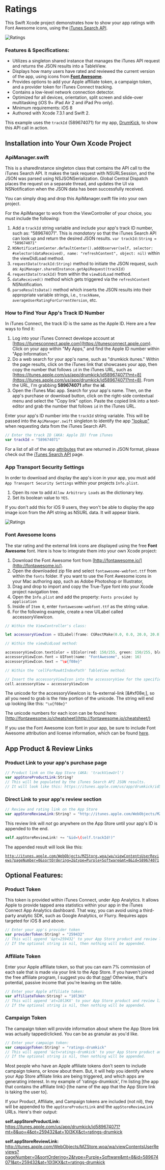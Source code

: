# Ratings

This Swift Xcode project demonstrates how to show your app ratings with Font Awesome icons, using the [iTunes Search API](https://affiliate.itunes.apple.com/resources/documentation/itunes-store-web-service-search-api/#lookup). 

![Ratings](assets/screenshot.png)

### Features & Specifications:

* Utilizes a singleton shared instance that manages the iTunes API request and returns the JSON results into a TableView.
* Displays how many users have rated and reviewed the current version of the app, using icons from **[Font Awesome](http://fontawesome.io/)**.
* Provides options to add your Apple affiliate token, a campaign token, and a provider token for iTunes Connect tracking.
* Contains a low-level network connection detector. 
* Optimized for all devices, orientation, split screen and slide-over multitasking (iOS 9+ iPad Air 2 and iPad Pro only).
* Minimum requirements: iOS 8
* Authored with Xcode 7.3.1 and Swift 2.

This example uses the `trackId` (589674071) for my app, [DrumKick](https://itunes.apple.com/us/app/drumkick/id589674071?pt=259432&mt=8&uo=4&at=10l3KX&ct=github-ratings-drumkick), to show this API call in action. 

## Installation into Your Own Xcode Project

### ApiManager.swift

This is a sharedInstance singleton class that contains the API call to the iTunes Search API. It makes the task request with NSURLSession, and the JSON was parsed using NSJSONSerialization. Global Central Dispatch places the request on a separate thread, and updates the UI via NSNotification when the JSON data has been successfully received.

You can simply drag and drop this ApiManager.swift file into your own project.

For the ApiManager to work from the ViewController of your choice, you must include the following:

1. Add a `trackId` string variable and include your app's track ID number, such as: "589674071". This is *mandatory* so that the iTunes Search API can look up and return the desired JSON results. `var trackId:String = "589674071"`
2. `NSNotificationCenter.defaultCenter().addObserver(self, selector: #selector(dataReceived), name: "refreshContent", object: nil)` within the viewDidLoad method.
2. `requestData(trackId:String)` method to initiate the JSON request, such as: `ApiManager.sharedInstance.getApiRequest(trackId)` 
2. `requestData(trackId)` from within the `viewDidLoad` method.
3. `dataReceived()` method which gets triggered via the `refreshContent` NSNotification.
4. `parseResultsData()` method which inserts the JSON results into their appropriate variable strings, i.e., `trackName`, `averageUserRatingForCurrentVersion`, etc.

### How to Find Your App's Track ID Number

In iTunes Connect, the track ID is the same as the Apple ID. Here are a few ways to find it:

1. Log into your iTunes Connect develope account at [https://itunesconnect.apple.com](https://itunesconnect.apple.com). Click on your app within "My Apps," and find the Apple ID number within "App Information."
2. Do a web search for your app's name, such as "drumkick itunes." Within the page results, click on the iTunes link that showcases your app, then copy the number that follows `id` in the iTunes URL, such as [https://itunes.apple.com/us/app/drumkick/id589674071?mt=8](https://itunes.apple.com/us/app/drumkick/id589674071?mt=8). From the URL, I'm grabbing **589674071** after the **id**.
3. Open the iTunes Mac app. Search for your app's name. Then, on the app's purchase or download button, click on the right-side contextual menu and select the "Copy link" option. Paste the copied link into a text-editor and grab the number that follows `id` in the iTunes URL.    

Enter your app's ID number into the `trackId` string variable. This will be passed into the `ApiManager.swift` singleton to identify the app ["lookup"](https://affiliate.itunes.apple.com/resources/documentation/itunes-store-web-service-search-api/#lookup) when requesting data from the iTunes Search API. 

````swift
// Enter the track ID (AKA: Apple ID) from iTunes
var trackId = "589674071"
````

For a list of all of the app [attributes](https://affiliate.itunes.apple.com/resources/documentation/itunes-store-web-service-search-api/#understand) that are returned in JSON format, please check out the [iTunes Search API](https://affiliate.itunes.apple.com/resources/documentation/itunes-store-web-service-search-api/) page.

### App Transport Security Settings
In order to download and display the app's icon in your app, you must add `App Transport Security Settings` within your projects `Info.plist`. 
1. Open its row to add `Allow Arbitrary Loads` as the dictionary key.
2. Set its boolean value to `YES`. 

If you don't add this for iOS 9 users, they won't be able to display the app image icon from the API string as NSURL data. It will appear blank.

![Ratings](assets/app-transport-security-settings.png)

### Font Awesome Icons

The star rating and the external link icons are displayed using the free **Font Awesome** font. Here is how to integrate them into your own Xcode project:

1. Download the Font Awesome font from [http://fontawesome.io/](http://fontawesome.io/).
2. Open the downloaded zip file and select `fontawesome-webfont.ttf` from within the `fonts` folder. If you want to use the Font Awesome icons in your Mac authoring app, such as Adobe Photoshop or Illustrator, 
3. Drag and drop to import and copy the True-Type font into your Xcode project navigation tree.
4. Open the `Info.plist` and add the property: `Fonts provided by application`
5. Inside of `Item 0`, enter `fontawesome-webfont.ttf` as the string value.
6. For the following example, create a new UILabel called accessoryViewIcon.

````swift
// Within the ViewController's class:

let accessoryViewIcon = UILabel(frame: CGRectMake(0.0, 0.0, 20.0, 20.0))

// Within the viewDidLoad method:

accessoryViewIcon.textColor = UIColor(red: 150/255, green: 150/255, blue: 150/255, alpha: 1.0) // <-- Gray color
accessoryViewIcon.font = UIFont(name: "FontAwesome", size: 16)
accessoryViewIcon.text = "\u{f08e}"

// Within the 'cellForRowAtIndexPath' TableView method:

// Insert the accessoryViewIcon into the accessoryView for the specific cell.
cell.accessoryView = accessoryViewIcon
````

The unicode for the accessoryViewIcon is: fa-external-link [&amp;&#35;xf08e;], so all you need to grab is the `f08e` portion of the unicode. The string will end up looking like this: `"\u{f08e}"`

The unicode numbers for each icon can be found here: [http://fontawesome.io/cheatsheet](http://fontawesome.io/cheatsheet/)

If you use the Font Awesome icon font in your app, be sure to include Font Awesome attribution and license information, which can be found [here](http://fontawesome.io/license/).

## App Product & Review Links

### Product Link to your app's purchase page

````swift
// Product link on the App Store (AKA: 'trackViewUrl')
var appStoreProductLink:String?
// This will be populated by the iTunes Search API JSON results.
// It will look like this: https://itunes.apple.com/us/app/drumkick/id589674071?mt=8
````

### Direct Link to your app's review section

````swift
// Review and rating link on the App Store
var appStoreReviewLink:String? = "http://itunes.apple.com/WebObjects/MZStore.woa/wa/viewContentsUserReviews?pageNumber=0&sortOrdering=2&type=Purple+Software&mt=8"
````

This review link will *not* go anywhere on the App Store until your app's ID is appended to the end.

````swift
self.appStoreReviewLink! += "&id=\(self.trackId!)"
````

The appended result will look like this:

[`http://itunes.apple.com/WebObjects/MZStore.woa/wa/viewContentsUserReviews?pageNumber=0&sortOrdering=2&type=Purple+Software&mt=8&id=589674071`](http://itunes.apple.com/WebObjects/MZStore.woa/wa/viewContentsUserReviews?pageNumber=0&sortOrdering=2&type=Purple+Software&mt=8&id=589674071)

## Optional Features:

### Product Token
This token is provided within iTunes Connect, under App Analytics. It allows Apple to provide tapped area statistics within your app in the iTunes Connect App Analytics dashboard. That way, you can avoid using a third-party analytic SDK, such as Google Analytics, or Flurry. Requires apps targeted for iOS 8 and above.

````swift
// Enter your app's provider token
var providerToken:String? = "259432"
// This will append '&pt=259432' to your App Store product and review links. 
// If the optional string is nil, then nothing will be appended.
````

### Affiliate Token
Enter your Apple affiliate token, so that you can earn 7% commission of each sale that is made via your link to the App Store. If you haven't joined the free affiliate program, I suggest you do that [now](http://www.apple.com/itunes/affiliates/)! Otherwise, that's potential, passive income that you're leaving on the table.

````swift
// Enter your Apple affiliate token:
var affiliateToken:String? = "10l3KX"
// This will append 'at=10l3KX' to your App Store product and review links. 
// If the optional string is nil, then nothing will be appended.
````

### Campaign Token
The campaign token will provide information about where the App Store link was actually tapped/clicked. You can be as granular as you'd like. 

````swift
// Enter your campaign token:
var campaignToken:String? = "ratings-drumkick"
// This will append '&ct=ratings-drumkick' to your App Store product and review links.
// If the optional string is nil, then nothing will be appended.
````

Most people who have an Apple affiliate tokens don't seem to include campaign tokens, or know about them. But, it will help you identify where your App Store affiliate links are being triggered, and which apps are generating interest. In my example of 'ratings-drumkick', I'm listing [the app that contains the affiliate link]-[the name of the app that the App Store link is taking the user to].

If your Product, Affiliate, and Campaign tokens are included (not nil), they will be appended to the `appStoreProductLink` and the `appStoreReviewLink` URLs. Here's their output:

**self.appStoreProductLink:** https://itunes.apple.com/us/app/drumkick/id589674071?mt=8&uo=4&pt=259432&at=10l3KX&ct=ratings-drumkick

**self.appStoreReviewLink:** http://itunes.apple.com/WebObjects/MZStore.woa/wa/viewContentsUserReviews?pageNumber=0&sortOrdering=2&type=Purple+Software&mt=8&id=589674071&pt=259432&at=10l3KX&ct=ratings-drumkick

